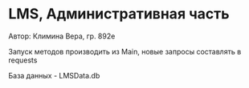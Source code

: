 # LMS, Административная часть 

Автор: Климина Вера, гр. 892е

Запуск методов производить из Main, новые запросы составлять в requests

База данных - LMSData.db
